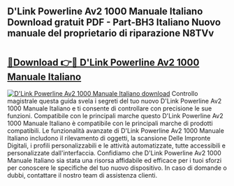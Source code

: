 ## D'Link Powerline Av2 1000 Manuale Italiano Download gratuit PDF - Part-BH3 Italiano Nuovo manuale del proprietario di riparazione N8TVv

# <h2><a href="http://dfexni.blite.top/?on=D%27Link+Powerline+Av2+1000+Manuale+Italiano">🔗Download 👉🔴 D'Link Powerline Av2 1000 Manuale Italiano</a></h2>

[![D'Link Powerline Av2 1000 Manuale Italiano download](https://i.imgur.com/lujVjoI.png)](http://dfexni.blite.top/?on=D%27Link+Powerline+Av2+1000+Manuale+Italiano)
Controllo magistrale questa guida svela i segreti del tuo nuovo D'Link Powerline Av2 1000 Manuale Italiano e ti consente di controllare con precisione le sue funzioni. Compatibile con le principali marche questo D'Link Powerline Av2 1000 Manuale Italiano è compatibile con le principali marche di prodotti compatibili. Le funzionalità avanzate di D'Link Powerline Av2 1000 Manuale Italiano includono il rilevamento di oggetti, la scansione Delle Impronte Digitali, i profili personalizzabili e le attività automatizzate, tutte accessibili e personalizzate dall'interfaccia. Confidiamo che D'Link Powerline Av2 1000 Manuale Italiano sia stata una risorsa affidabile ed efficace per i tuoi sforzi per conoscere le specifiche del tuo nuovo dispositivo. In caso di domande o dubbi, contattare il nostro team di assistenza clienti.

